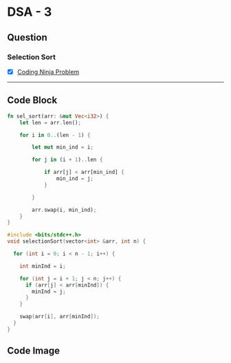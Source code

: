 # DSA - 3

## Question

### Selection Sort

- [x] [Coding Ninja Problem](https://www.naukri.com/code360/problems/selection-sort_981162)

---

## Code Block

```rust
fn sel_sort(arr: &mut Vec<i32>) {
    let len = arr.len();

    for i in 0..(len - 1) {

        let mut min_ind = i;

        for j in (i + 1)..len {

            if arr[j] < arr[min_ind] {
                min_ind = j;
            }

        }

        arr.swap(i, min_ind);
    }
}
```

```c++
#include <bits/stdc++.h>
void selectionSort(vector<int> &arr, int n) {

  for (int i = 0; i < n - 1; i++) {

    int minInd = i;

    for (int j = i + 1; j < n; j++) {
      if (arr[j] < arr[minInd]) {
        minInd = j;
      }
    }

    swap(arr[i], arr[minInd]);
  }
}
```

## Code Image

<!-- ![alt text](image.png) -->
